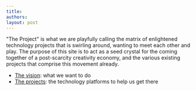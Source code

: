 ```yaml
---
title: 
authors: 
layout: post
---
```


"The Project" is what we are playfully calling
the matrix of enlightened technology projects that is swirling around,
wanting to meet each other and play.
The purpose of this site is to act as a seed crystal for the coming together of a post-scarcity creativity economy,
and the various existing projects that comprise this movement already.            

 * [The vision][]: what we want to do
 * [The projects][]: the technology platforms to help us get there


  
[The vision]: /How_to_Bootstrap_Creative_Economy_3_0
[The projects]: /Infrastructure_Projects
